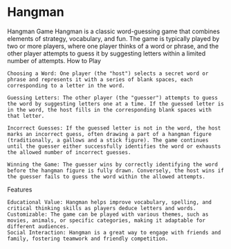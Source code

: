 # Hangman
Hangman Game 
Hangman is a classic word-guessing game that combines elements of strategy, vocabulary, and fun. The game is typically played by two or more players, where one player thinks of a word or phrase, and the other player attempts to guess it by suggesting letters within a limited number of attempts.
How to Play

    Choosing a Word: One player (the "host") selects a secret word or phrase and represents it with a series of blank spaces, each corresponding to a letter in the word.

    Guessing Letters: The other player (the "guesser") attempts to guess the word by suggesting letters one at a time. If the guessed letter is in the word, the host fills in the corresponding blank spaces with that letter.

    Incorrect Guesses: If the guessed letter is not in the word, the host marks an incorrect guess, often drawing a part of a hangman figure (traditionally, a gallows and a stick figure). The game continues until the guesser either successfully identifies the word or exhausts the allowed number of incorrect guesses.

    Winning the Game: The guesser wins by correctly identifying the word before the hangman figure is fully drawn. Conversely, the host wins if the guesser fails to guess the word within the allowed attempts.

Features

    Educational Value: Hangman helps improve vocabulary, spelling, and critical thinking skills as players deduce letters and words.
    Customizable: The game can be played with various themes, such as movies, animals, or specific categories, making it adaptable for different audiences.
    Social Interaction: Hangman is a great way to engage with friends and family, fostering teamwork and friendly competition.
